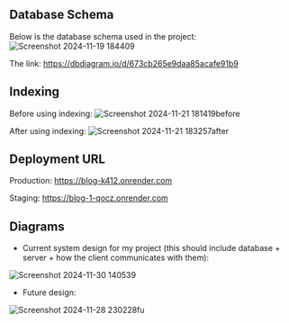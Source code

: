 ## Database Schema

Below is the database schema used in the project:
![Screenshot 2024-11-19 184409](https://github.com/user-attachments/assets/7ae3f70b-7e0e-4d81-9aab-c1b43abdc868)

The link: https://dbdiagram.io/d/673cb265e9daa85acafe91b9

## Indexing
Before using indexing:
![Screenshot 2024-11-21 181419before](https://github.com/user-attachments/assets/6c06df80-f4da-40ce-9463-67f0b93c9310)

After using indexing:
![Screenshot 2024-11-21 183257after](https://github.com/user-attachments/assets/677d5c41-1756-45ee-a43a-ffe2a8dcc90f)


## Deployment URL
Production: https://blog-k412.onrender.com

Staging: https://blog-1-qocz.onrender.com

## Diagrams
- Current system design for my project (this should include database + server + how the client communicates with them):
  
![Screenshot 2024-11-30 140539](https://github.com/user-attachments/assets/13c6cbb0-8ee7-43b0-8ffe-7b5b08810f86)


- Future design:

![Screenshot 2024-11-28 230228fu](https://github.com/user-attachments/assets/e9961a48-fe30-4150-9ecf-626d9401eeaf)

